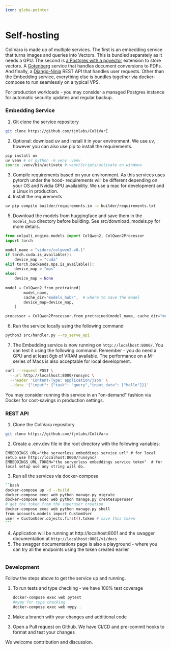 ```yaml
---
icon: globe-pointer
---
```


# Self-hosting

ColiVara is made up of multiple services. The first is an embedding service that turns images and queries into Vectors. This is bundled separately as it needs a GPU. The second is [a Postgres with a pgvector](https://github.com/pgvector/pgvector) extension to store vectors. A [Gotenberg](https://gotenberg.dev/) service that handles document conversions to PDFs. And finally, a [Django-Ninja](https://django-ninja.dev/) REST API that handles user requests. Other than the Embedding service, everything else is bundles together via docker-compose to run seamlessly on a typical VPS.

For production workloads - you may consider a managed Postgres instance for automatic security updates and regular backup.&#x20;

### Embedding Service&#x20;

1. Git clone the service repository&#x20;

```bash
git clone https://github.com/tjmlabs/ColiVarE
```

2. Optional: download uv and install it in your environment. We use uv, however you can also use pip to install the requirements.

```bash
pip install uv
uv venv # or python -m venv .venv
source .venv/bin/activate #.venv/Scripts/activate on windows
```

3. Compile requirements based on your environment. As this services uses pytorch under the hood- requirements will be different depending on your OS and Nvidia GPU availability. We use a mac for development and a Linux in production.
4. Install the requirements&#x20;

```bash
uv pip compile builder/requirements.in -o builder/requirements.txt
```

5. Download the models from huggingface and save them in the `models_hub` directory before building. See src/download\_models.py for more details.

```python
from colpali_engine.models import ColQwen2, ColQwen2Processor
import torch

model_name = "vidore/colqwen2-v0.1"
if torch.cuda.is_available():
    device_map = "cuda"
elif torch.backends.mps.is_available():
    device_map = "mps"
else:
    device_map = None
    
model = ColQwen2.from_pretrained(
        model_name,
        cache_dir="models_hub/",  # where to save the model
        device_map=device_map,
    )

processor = ColQwen2Processor.from_pretrained(model_name, cache_dir="models_hub/")
```

6. Run the service locally using the following command

```bash
python3 src/handler.py --rp_serve_api
```

7. The Embedding service is now running on `http://localhost:8000/`. You can test it using the following command. Remember - you do need a GPU and at least 8gb of VRAM available. The performance on a M-series of Macs is also acceptable for local development.&#x20;

```bash
curl --request POST \
  --url http://localhost:8000/runsync \
  --header 'Content-Type: application/json' \
  --data '{"input": {"task": "query","input_data": ["hello"]}}'  
```

You may consider running this service in an "on-demand" fashion via Docker for cost-savings in production settings.&#x20;

### REST API

1. Clone the ColiVara repository&#x20;

```bash
git clone https://github.com/tjmlabs/ColiVara
```

2. Create a .env.dev file in the root directory with the following variables:

```
EMBEDDINGS_URL="the serverless embeddings service url" # for local setup use http://localhost:8000/runsync/
EMBEDDINGS_URL_TOKEN="the serverless embeddings service token"  # for local setup use any string will do.
```

3. Run all the services via docker-compose

````bash
``bash
docker-compose up -d --build
docker-compose exec web python manage.py migrate
docker-compose exec web python manage.py createsuperuser
# get the token from the superuser creation
docker-compose exec web python manage.py shell
from accounts.models import CustomUser
user = CustomUser.objects.first().token # save this token
```
````

4. Application will be running at http://localhost:8001 and the swagger documentation at `http://localhost:8001/v1/docs`
5. The swagger documentations page is also a playground - where you can try all the endpoints using the token created earlier

<figure><img src="../.gitbook/assets/Screenshot 2024-10-21 at 9.45.11 AM.png" alt=""><figcaption></figcaption></figure>

### Development

Follow the steps above to get the service up and running.&#x20;

1.  To run tests and type checking - we have 100% test coverage

    ```bash
    docker-compose exec web pytest 
    #mypy for type checking
    docker-compose exec web mypy .
    ```
2. Make a branch with your changes and additional code&#x20;
3. Open a Pull request on Github. We have CI/CD and pre-commit hooks to format and test your changes&#x20;

We welcome contribution and discussion.&#x20;
